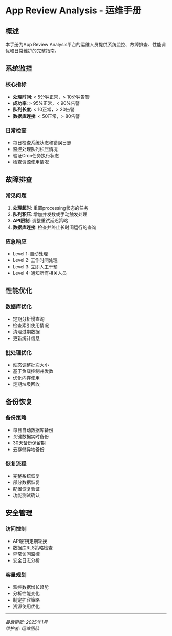 # App Review Analysis - 运维手册

## 概述

本手册为App Review Analysis平台的运维人员提供系统监控、故障排查、性能调优和日常维护的完整指南。

## 系统监控

### 核心指标
- **处理时间**: < 5分钟正常，> 10分钟告警
- **成功率**: > 95%正常，< 90%告警  
- **队列长度**: < 10正常，> 20告警
- **数据库连接**: < 50正常，> 80告警

### 日常检查
- 每日检查系统状态和错误日志
- 监控处理队列积压情况
- 验证Cron任务执行状态
- 检查资源使用情况

## 故障排查

### 常见问题
1. **处理超时**: 重置processing状态的任务
2. **队列积压**: 增加并发数或手动触发处理
3. **API限制**: 调整重试延迟策略
4. **数据库连接**: 检查并终止长时间运行的查询

### 应急响应
- Level 1: 自动处理
- Level 2: 工作时间处理  
- Level 3: 立即人工干预
- Level 4: 通知所有相关人员

## 性能优化

### 数据库优化
- 定期分析慢查询
- 检查索引使用情况
- 清理过期数据
- 更新统计信息

### 批处理优化
- 动态调整批次大小
- 基于负载控制并发数
- 优化内存使用
- 定期垃圾回收

## 备份恢复

### 备份策略
- 每日自动数据库备份
- 关键数据实时备份
- 30天备份保留期
- 云存储异地备份

### 恢复流程
- 完整系统恢复
- 部分数据恢复
- 配置恢复验证
- 功能测试确认

## 安全管理

### 访问控制
- API密钥定期轮换
- 数据库RLS策略检查
- 异常访问监控
- 安全日志分析

### 容量规划
- 监控数据增长趋势
- 分析性能变化
- 制定扩容策略
- 资源使用优化

---

*最后更新: 2025年1月*  
*维护者: 运维团队* 